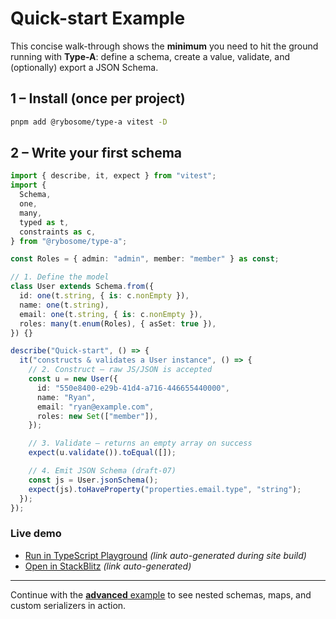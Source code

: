 # Quick-start Example

This concise walk-through shows the **minimum** you need to hit the ground
running with **Type-A**: define a schema, create a value, validate, and (optionally)
export a JSON Schema.

## 1 – Install (once per project)

```bash
pnpm add @rybosome/type-a vitest -D
```

## 2 – Write your first schema

```ts test
import { describe, it, expect } from "vitest";
import {
  Schema,
  one,
  many,
  typed as t,
  constraints as c,
} from "@rybosome/type-a";

const Roles = { admin: "admin", member: "member" } as const;

// 1. Define the model
class User extends Schema.from({
  id: one(t.string, { is: c.nonEmpty }),
  name: one(t.string),
  email: one(t.string, { is: c.nonEmpty }),
  roles: many(t.enum(Roles), { asSet: true }),
}) {}

describe("Quick-start", () => {
  it("constructs & validates a User instance", () => {
    // 2. Construct – raw JS/JSON is accepted
    const u = new User({
      id: "550e8400-e29b-41d4-a716-446655440000",
      name: "Ryan",
      email: "ryan@example.com",
      roles: new Set(["member"]),
    });

    // 3. Validate – returns an empty array on success
    expect(u.validate()).toEqual([]);

    // 4. Emit JSON Schema (draft-07)
    const js = User.jsonSchema();
    expect(js).toHaveProperty("properties.email.type", "string");
  });
});
```

### Live demo

- [Run in TypeScript Playground](https://www.typescriptlang.org/play?#code=) _(link auto-generated during site build)_
- [Open in StackBlitz](https://stackblitz.com/fork/node?file=index.ts&code=) _(link auto-generated)_

---

Continue with the [**advanced** example](./advanced.md) to see nested schemas,
maps, and custom serializers in action.

